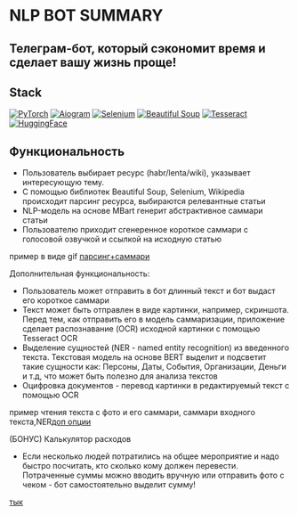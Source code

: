 # NLP BOT SUMMARY
## Телеграм-бот, который сэкономит время и сделает вашу жизнь проще!

## Stack
[![PyTorch](https://img.shields.io/badge/pytorch-ee4c2d?style=plastic&logo=pytorch&logoColor=white)](https://pytorch.org/)
[![Aiogram](https://img.shields.io/badge/Aiogram-009cfb?style=plastic&logo=aiogram&logoColor=white)](https://docs.aiogram.dev/)
[![Selenium](https://img.shields.io/badge/Selenium-5fbb49?style=plastic&logo=selenium&logoColor=white)](https://www.selenium.dev/)
[![Beautiful Soup](https://img.shields.io/badge/Beautiful_Soup-212528?style=plastic&logo=BeautifulSoup&logoColor=white)](https://www.crummy.com/software/BeautifulSoup/)
[![Tesseract](https://img.shields.io/badge/Tesseract_OCR-158c64?style=plastic&logo=TesseractOCR&logoColor=white)](https://tesseract-ocr.github.io/)
[![HuggingFace](https://img.shields.io/badge/%F0%9F%A4%97-Models%20on%20Hub-yellow)](https://huggingface.co/)

## Функциональность
- Пользователь выбирает ресурс (habr/lenta/wiki), указывает интересующую тему. 
- С помощью библиотек Beautiful Soup, Selenium, Wikipedia происходит парсинг ресурса, выбираются релевантные статьи
- NLP-модель на основе MBart генерит абстрактивное саммари статьи
- Пользователю приходит сгенеренное короткое саммари с голосовой озвучкой и ссылкой на исходную статью

пример в виде gif [парсинг+саммари](https://github.com/status3000/nlp_bot/blob/master/gif_example/1_parsers_resized.gif)

Дополнительная функциональность:
- Пользователь может отправить в бот длинный текст и бот выдаст его короткое саммари
- Текст может быть отправлен в виде картинки, например, скриншота. Перед тем, как отправить его в модель саммаризации, приложение сделает распознавание (OCR) исходной картинки с помощью Tesseract OCR
- Выделение сущностей (NER - named entity recognition) из введенного текста. Текстовая модель на основе BERT выделит и подсветит такие сущности как: Персоны, Даты, События, Организации, Деньги и т.д, что может быть полезно для анализа текстов
- Оцифровка документов - перевод картинки в редактируемый текст с помощью OCR

пример чтения текста с фото и его саммари, саммари входного текста,NER[доп опции](https://github.com/status3000/nlp_bot/blob/master/gif_example/2_add_feat_resized.gif)


(БОНУС) Калькулятор расходов
- Если несколько людей потратились на общее мероприятие и надо быстро посчитать, кто сколько кому должен перевести. Потраченные суммы можно вводить вручную или отправить фото с чеком - бот самостоятельно выделит сумму!

[тык](https://github.com/status3000/nlp_bot/blob/master/gif_example/3_shekeli_resized.gif)
